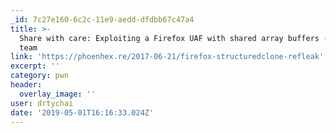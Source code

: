 ```yaml
---
_id: 7c27e160-6c2c-11e9-aedd-dfdbb67c47a4
title: >-
  Share with care: Exploiting a Firefox UAF with shared array buffers - phoenhex
  team
link: 'https://phoenhex.re/2017-06-21/firefox-structuredclone-refleak'
excerpt: ''
category: pwn
header:
  overlay_image: ''
user: drtychai
date: '2019-05-01T16:16:33.024Z'
---
```



